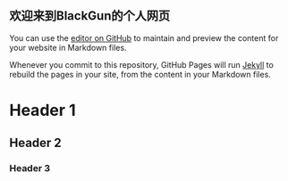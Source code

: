 ## 欢迎来到BlackGun的个人网页

You can use the [editor on GitHub](https://github.com/2505425517/2505425517.github.io/edit/master/index.md) to maintain and preview the content for your website in Markdown files.

Whenever you commit to this repository, GitHub Pages will run [Jekyll](https://jekyllrb.com/) to rebuild the pages in your site, from the content in your Markdown files.

### 



# Header 1
## Header 2
### Header 3




